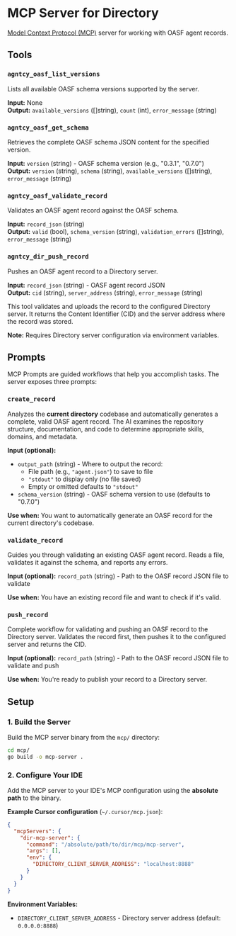 # MCP Server for Directory

[Model Context Protocol (MCP)](https://modelcontextprotocol.io/) server for working with OASF agent records.

## Tools

### `agntcy_oasf_list_versions`

Lists all available OASF schema versions supported by the server.

**Input:** None  
**Output:** `available_versions` ([]string), `count` (int), `error_message` (string)

### `agntcy_oasf_get_schema`

Retrieves the complete OASF schema JSON content for the specified version.

**Input:** `version` (string) - OASF schema version (e.g., "0.3.1", "0.7.0")  
**Output:** `version` (string), `schema` (string), `available_versions` ([]string), `error_message` (string)

### `agntcy_oasf_validate_record`

Validates an OASF agent record against the OASF schema.

**Input:** `record_json` (string)  
**Output:** `valid` (bool), `schema_version` (string), `validation_errors` ([]string), `error_message` (string)

### `agntcy_dir_push_record`

Pushes an OASF agent record to a Directory server.

**Input:** `record_json` (string) - OASF agent record JSON  
**Output:** `cid` (string), `server_address` (string), `error_message` (string)

This tool validates and uploads the record to the configured Directory server. It returns the Content Identifier (CID) and the server address where the record was stored.

**Note:** Requires Directory server configuration via environment variables.

## Prompts

MCP Prompts are guided workflows that help you accomplish tasks. The server exposes three prompts:

### `create_record`

Analyzes the **current directory** codebase and automatically generates a complete, valid OASF agent record. The AI examines the repository structure, documentation, and code to determine appropriate skills, domains, and metadata.

**Input (optional):**
- `output_path` (string) - Where to output the record:
  - File path (e.g., `"agent.json"`) to save to file
  - `"stdout"` to display only (no file saved)
  - Empty or omitted defaults to `"stdout"`
- `schema_version` (string) - OASF schema version to use (defaults to "0.7.0")

**Use when:** You want to automatically generate an OASF record for the current directory's codebase.

### `validate_record`

Guides you through validating an existing OASF agent record. Reads a file, validates it against the schema, and reports any errors.

**Input (optional):** `record_path` (string) - Path to the OASF record JSON file to validate

**Use when:** You have an existing record file and want to check if it's valid.

### `push_record`

Complete workflow for validating and pushing an OASF record to the Directory server. Validates the record first, then pushes it to the configured server and returns the CID.

**Input (optional):** `record_path` (string) - Path to the OASF record JSON file to validate and push

**Use when:** You're ready to publish your record to a Directory server.

## Setup

### 1. Build the Server

Build the MCP server binary from the `mcp/` directory:

```bash
cd mcp/
go build -o mcp-server .
```

### 2. Configure Your IDE

Add the MCP server to your IDE's MCP configuration using the **absolute path** to the binary.

**Example Cursor configuration** (`~/.cursor/mcp.json`):
```json
{
  "mcpServers": {
    "dir-mcp-server": {
      "command": "/absolute/path/to/dir/mcp/mcp-server",
      "args": [],
      "env": {
        "DIRECTORY_CLIENT_SERVER_ADDRESS": "localhost:8888"
      }
    }
  }
}
```

**Environment Variables:**
- `DIRECTORY_CLIENT_SERVER_ADDRESS` - Directory server address (default: `0.0.0.0:8888`)
